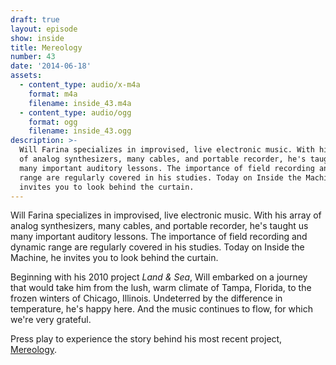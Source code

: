 ```yaml
---
draft: true
layout: episode
show: inside
title: Mereology
number: 43
date: '2014-06-18'
assets:
  - content_type: audio/x-m4a
    format: m4a
    filename: inside_43.m4a
  - content_type: audio/ogg
    format: ogg
    filename: inside_43.ogg
description: >-
  Will Farina specializes in improvised, live electronic music. With his array
  of analog synthesizers, many cables, and portable recorder, he's taught us
  many important auditory lessons. The importance of field recording and dynamic
  range are regularly covered in his studies. Today on Inside the Machine, he
  invites you to look behind the curtain.
---
```

Will Farina specializes in improvised, live electronic music. With his array of analog synthesizers, many cables, and portable recorder, he's taught us many important auditory lessons. The importance of field recording and dynamic range are regularly covered in his studies. Today on Inside the Machine, he invites you to look behind the curtain.

Beginning with his 2010 project *Land & Sea*, Will embarked on a journey that would take him from the lush, warm climate of Tampa, Florida, to the frozen winters of Chicago, Illinois. Undeterred by the difference in temperature, he's happy here. And the music continues to flow, for which we're very grateful.

Press play to experience the story behind his most recent project, [Mereology](http://facebook.com/mereology).